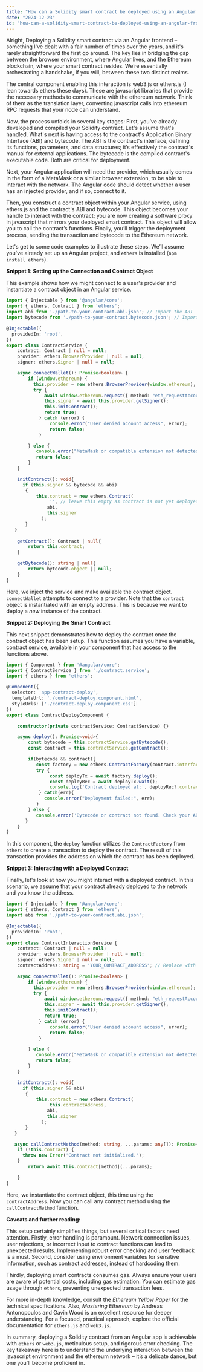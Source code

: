 ```yaml
---
title: "How can a Solidity smart contract be deployed using an Angular frontend?"
date: "2024-12-23"
id: "how-can-a-solidity-smart-contract-be-deployed-using-an-angular-frontend"
---
```


Alright,  Deploying a Solidity smart contract via an Angular frontend – something I've dealt with a fair number of times over the years, and it's rarely straightforward the first go around. The key lies in bridging the gap between the browser environment, where Angular lives, and the Ethereum blockchain, where your smart contract resides. We’re essentially orchestrating a handshake, if you will, between these two distinct realms.

The central component enabling this interaction is web3.js or ethers.js (I lean towards ethers these days). These are javascript libraries that provide the necessary methods to communicate with the ethereum network. Think of them as the translation layer, converting javascript calls into ethereum RPC requests that your node can understand.

Now, the process unfolds in several key stages: First, you’ve already developed and compiled your Solidity contract. Let's assume that's handled. What's next is having access to the contract's Application Binary Interface (ABI) and bytecode. The ABI is the contract's interface, defining its functions, parameters, and data structures; it’s effectively the contract's manual for external applications. The bytecode is the compiled contract's executable code. Both are critical for deployment.

Next, your Angular application will need the provider, which usually comes in the form of a MetaMask or a similar browser extension, to be able to interact with the network. The Angular code should detect whether a user has an injected provider, and if so, connect to it.

Then, you construct a contract object within your Angular service, using ethers.js and the contract's ABI and bytecode. This object becomes your handle to interact with the contract; you are now creating a software proxy in javascript that mirrors your deployed smart contract. This object will allow you to call the contract’s functions. Finally, you’ll trigger the deployment process, sending the transaction and bytecode to the Ethereum network.

Let's get to some code examples to illustrate these steps. We’ll assume you've already set up an Angular project, and `ethers` is installed (`npm install ethers`).

**Snippet 1: Setting up the Connection and Contract Object**

This example shows how we might connect to a user's provider and instantiate a contract object in an Angular service.

```typescript
import { Injectable } from '@angular/core';
import { ethers, Contract } from 'ethers';
import abi from './path-to-your-contract.abi.json'; // Import the ABI
import bytecode from './path-to-your-contract.bytecode.json'; // Import the bytecode

@Injectable({
  providedIn: 'root',
})
export class ContractService {
    contract: Contract | null = null;
    provider: ethers.BrowserProvider | null = null;
    signer: ethers.Signer | null = null;

    async connectWallet(): Promise<boolean> {
        if (window.ethereum) {
          this.provider = new ethers.BrowserProvider(window.ethereum);
          try {
              await window.ethereum.request({ method: "eth_requestAccounts" });
              this.signer = await this.provider.getSigner();
              this.initContract();
              return true;
            } catch (error) {
                console.error("User denied account access", error);
                return false;
            }

        } else {
           console.error("MetaMask or compatible extension not detected");
           return false;
        }
    }

    initContract(): void{
      if (this.signer && bytecode && abi)
       {
           this.contract = new ethers.Contract(
                '', // leave this empty as contract is not yet deployed
               abi,
               this.signer
             );
       }
   }
   
    getContract(): Contract | null{
        return this.contract;
    }

    getBytecode(): string | null{
        return bytecode.object || null;
    }
}

```

Here, we inject the service and make available the contract object. `connectWallet` attempts to connect to a provider.  Note that the `contract` object is instantiated with an empty address. This is because we want to deploy a *new* instance of the contract.

**Snippet 2: Deploying the Smart Contract**

This next snippet demonstrates how to deploy the contract once the contract object has been setup.  This function assumes you have a variable, contract service, available in your component that has access to the functions above.

```typescript
import { Component } from '@angular/core';
import { ContractService } from './contract.service';
import { ethers } from 'ethers';

@Component({
  selector: 'app-contract-deploy',
  templateUrl: './contract-deploy.component.html',
  styleUrls: ['./contract-deploy.component.css']
})
export class ContractDeployComponent {

    constructor(private contractService: ContractService) {}

    async deploy(): Promise<void>{
        const bytecode = this.contractService.getBytecode();
        const contract = this.contractService.getContract();

        if(bytecode && contract){
           const factory = new ethers.ContractFactory(contract.interface, bytecode, contract.runner);
           try {
                const deployTx = await factory.deploy();
                const deployRec = await deployTx.wait();
                console.log('Contract deployed at:', deployRec?.contractAddress);
            } catch(err){
              console.error("Deployment failed:", err);
           }
        } else {
           console.error('Bytecode or contract not found. Check your ABI and bytecode paths.');
       }
    }
}

```

In this component, the `deploy` function utilizes the `ContractFactory` from `ethers` to create a transaction to deploy the contract. The result of this transaction provides the address on which the contract has been deployed.

**Snippet 3: Interacting with a Deployed Contract**

Finally, let's look at how you might interact with a deployed contract. In this scenario, we assume that your contract already deployed to the network and you know the address.

```typescript
import { Injectable } from '@angular/core';
import { ethers, Contract } from 'ethers';
import abi from './path-to-your-contract.abi.json';

@Injectable({
  providedIn: 'root',
})
export class ContractInteractionService {
    contract: Contract | null = null;
    provider: ethers.BrowserProvider | null = null;
    signer: ethers.Signer | null = null;
    contractAddress: string = 'YOUR_CONTRACT_ADDRESS'; // Replace with your contract address

    async connectWallet(): Promise<boolean> {
        if (window.ethereum) {
          this.provider = new ethers.BrowserProvider(window.ethereum);
          try {
              await window.ethereum.request({ method: "eth_requestAccounts" });
              this.signer = await this.provider.getSigner();
              this.initContract();
              return true;
            } catch (error) {
                console.error("User denied account access", error);
                return false;
            }

        } else {
           console.error("MetaMask or compatible extension not detected");
           return false;
        }
    }

    initContract(): void{
      if (this.signer && abi)
       {
           this.contract = new ethers.Contract(
                this.contractAddress,
               abi,
               this.signer
             );
       }
   }

   async callContractMethod(method: string, ...params: any[]): Promise<any> {
    if (!this.contract) {
      throw new Error('Contract not initialized.');
    }
        return await this.contract[method](...params);

    }
}

```

Here, we instantiate the contract object, this time using the `contractAddress`. Now you can call any contract method using the `callContractMethod` function.

**Caveats and further reading:**

This setup certainly simplifies things, but several critical factors need attention. Firstly, error handling is paramount. Network connection issues, user rejections, or incorrect input to contract functions can lead to unexpected results. Implementing robust error checking and user feedback is a must. Second, consider using environment variables for sensitive information, such as contract addresses, instead of hardcoding them.

Thirdly, deploying smart contracts consumes gas. Always ensure your users are aware of potential costs, including gas estimation. You can estimate gas usage through `ethers`, preventing unexpected transaction fees.

For more in-depth knowledge, consult the *Ethereum Yellow Paper* for the technical specifications. Also, *Mastering Ethereum* by Andreas Antonopoulos and Gavin Wood is an excellent resource for deeper understanding. For a focused, practical approach, explore the official documentation for `ethers.js` and `web3.js`.

In summary, deploying a Solidity contract from an Angular app is achievable with `ethers` or `web3.js`, meticulous setup, and rigorous error checking. The key takeaway here is to understand the underlying interaction between the javascript environment and the ethereum network – it’s a delicate dance, but one you'll become proficient in.
